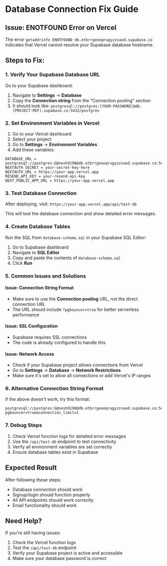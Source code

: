 # Database Connection Fix Guide

## Issue: ENOTFOUND Error on Vercel

The error `getaddrinfo ENOTFOUND db.etbrrgeoeqrugyzzxaod.supabase.co` indicates that Vercel cannot resolve your Supabase database hostname.

## Steps to Fix:

### 1. Verify Your Supabase Database URL

Go to your Supabase dashboard:
1. Navigate to **Settings** → **Database**
2. Copy the **Connection string** from the "Connection pooling" section
3. It should look like: `postgresql://postgres:[YOUR-PASSWORD]@db.[PROJECT-REF].supabase.co:5432/postgres`

### 2. Set Environment Variables in Vercel

1. Go to your Vercel dashboard
2. Select your project
3. Go to **Settings** → **Environment Variables**
4. Add these variables:

```
DATABASE_URL = postgresql://postgres:G@nesh9198@db.etbrrgeoeqrugyzzxaod.supabase.co:5432/postgres
NEXTAUTH_SECRET = your-secret-key-here
NEXTAUTH_URL = https://your-app.vercel.app
RESEND_API_KEY = your-resend-api-key
NEXT_PUBLIC_APP_URL = https://your-app.vercel.app
```

### 3. Test Database Connection

After deploying, visit: `https://your-app.vercel.app/api/test-db`

This will test the database connection and show detailed error messages.

### 4. Create Database Tables

Run the SQL from `database-schema.sql` in your Supabase SQL Editor:

1. Go to Supabase dashboard
2. Navigate to **SQL Editor**
3. Copy and paste the contents of `database-schema.sql`
4. Click **Run**

### 5. Common Issues and Solutions

#### Issue: Connection String Format
- Make sure to use the **Connection pooling** URL, not the direct connection URL
- The URL should include `?pgbouncer=true` for better serverless performance

#### Issue: SSL Configuration
- Supabase requires SSL connections
- The code is already configured to handle this

#### Issue: Network Access
- Check if your Supabase project allows connections from Vercel
- Go to **Settings** → **Database** → **Network Restrictions**
- Make sure it's set to allow all connections or add Vercel's IP ranges

### 6. Alternative Connection String Format

If the above doesn't work, try this format:
```
postgresql://postgres:G@nesh9198@db.etbrrgeoeqrugyzzxaod.supabase.co:5432/postgres?pgbouncer=true&connection_limit=1
```

### 7. Debug Steps

1. Check Vercel function logs for detailed error messages
2. Use the `/api/test-db` endpoint to test connectivity
3. Verify all environment variables are set correctly
4. Ensure database tables exist in Supabase

## Expected Result

After following these steps:
- Database connection should work
- Signup/login should function properly
- All API endpoints should work correctly
- Email functionality should work

## Need Help?

If you're still having issues:
1. Check the Vercel function logs
2. Test the `/api/test-db` endpoint
3. Verify your Supabase project is active and accessible
4. Make sure your database password is correct
